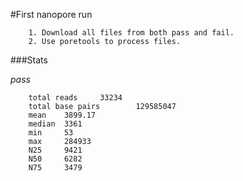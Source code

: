 #First nanopore run

        1. Download all files from both pass and fail.
        2. Use poretools to process files.

###Stats

*pass*
     
        total reads     33234
        total base pairs        129585047
        mean    3899.17
        median  3361
        min     53
        max     284933
        N25     9421
        N50     6282
        N75     3479

